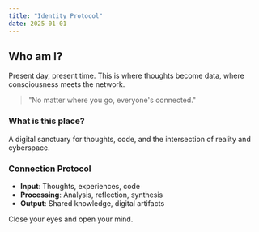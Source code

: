 ```yaml
---
title: "Identity Protocol"
date: 2025-01-01
---
```


## Who am I?

Present day, present time. This is where thoughts become data, where consciousness meets the network.

> "No matter where you go, everyone's connected."

### What is this place?

A digital sanctuary for thoughts, code, and the intersection of reality and cyberspace. 

### Connection Protocol

- **Input**: Thoughts, experiences, code
- **Processing**: Analysis, reflection, synthesis  
- **Output**: Shared knowledge, digital artifacts

Close your eyes and open your mind.